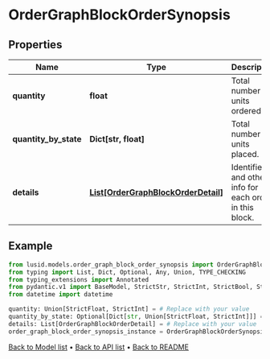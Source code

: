 # OrderGraphBlockOrderSynopsis

## Properties
Name | Type | Description | Notes
------------ | ------------- | ------------- | -------------
**quantity** | **float** | Total number of units ordered. | 
**quantity_by_state** | **Dict[str, float]** | Total number of units placed. | [optional] 
**details** | [**List[OrderGraphBlockOrderDetail]**](OrderGraphBlockOrderDetail.md) | Identifiers and other info for each order in this block. | 
## Example

```python
from lusid.models.order_graph_block_order_synopsis import OrderGraphBlockOrderSynopsis
from typing import List, Dict, Optional, Any, Union, TYPE_CHECKING
from typing_extensions import Annotated
from pydantic.v1 import BaseModel, StrictStr, StrictInt, StrictBool, StrictFloat, StrictBytes, Field, validator, ValidationError, conlist, constr
from datetime import datetime

quantity: Union[StrictFloat, StrictInt] = # Replace with your value
quantity_by_state: Optional[Dict[str, Union[StrictFloat, StrictInt]]] = # Replace with your value
details: List[OrderGraphBlockOrderDetail] = # Replace with your value
order_graph_block_order_synopsis_instance = OrderGraphBlockOrderSynopsis(quantity=quantity, quantity_by_state=quantity_by_state, details=details)

```

[Back to Model list](../README.md#documentation-for-models) &#8226; [Back to API list](../README.md#documentation-for-api-endpoints) &#8226; [Back to README](../README.md)

